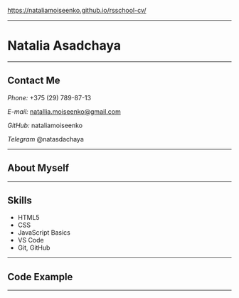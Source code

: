https://nataliamoiseenko.github.io/rsschool-cv/

***************************************

# Natalia Asadchaya

***************************************

## Contact Me

_Phone:_ +375 (29) 789-87-13

_E-mail:_ natallia.moiseenko@gmail.com

_GitHub:_ nataliamoiseenko

_Telegram_ @natasdachaya

***************************************

## About Myself



***************************************

## Skills

* HTML5
* CSS
* JavaScript Basics
* VS Code
* Git, GitHub

***************************************

## Code Example



***************************************




